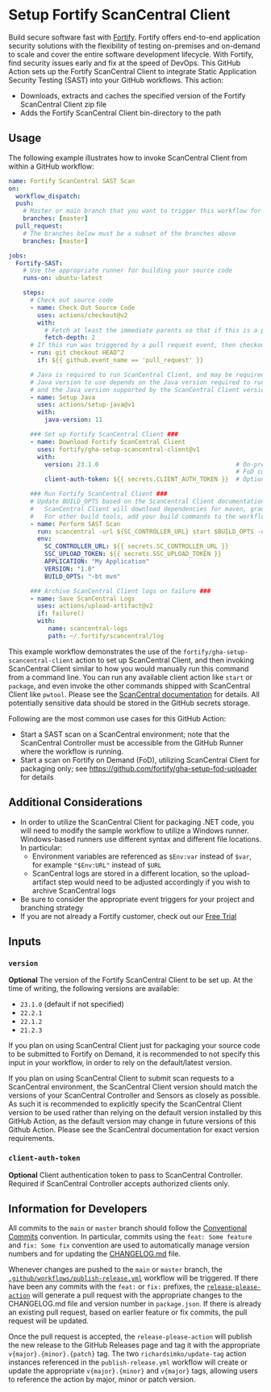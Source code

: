 # Setup Fortify ScanCentral Client

Build secure software fast with [Fortify](https://www.microfocus.com/en-us/solutions/application-security). Fortify offers end-to-end application security solutions with the flexibility of testing on-premises and on-demand to scale and cover the entire software development lifecycle.  With Fortify, find security issues early and fix at the speed of DevOps. This GitHub Action sets up the Fortify ScanCentral Client to integrate Static Application Security Testing (SAST) into your GitHub workflows. This action:
* Downloads, extracts and caches the specified version of the Fortify ScanCentral Client zip file
* Adds the Fortify ScanCentral Client bin-directory to the path

## Usage

The following example illustrates how to invoke ScanCentral Client from within a GitHub workflow:

```yaml
name: Fortify ScanCentral SAST Scan
on:
  workflow_dispatch:
  push:
    # Master or main branch that you want to trigger this workflow for
    branches: [master]
  pull_request:
    # The branches below must be a subset of the branches above
    branches: [master]

jobs:                                                  
  Fortify-SAST:
    # Use the appropriate runner for building your source code
    runs-on: ubuntu-latest 

    steps:
      # Check out source code
      - name: Check Out Source Code
        uses: actions/checkout@v2
        with:
          # Fetch at least the immediate parents so that if this is a pull request then we can checkout the head.
          fetch-depth: 2
      # If this run was triggered by a pull request event, then checkout the head of the pull request instead of the merge commit.
      - run: git checkout HEAD^2
        if: ${{ github.event_name == 'pull_request' }} 

      # Java is required to run ScanCentral Client, and may be required for your build
      # Java version to use depends on the Java version required to run your build (if any),
      # and the Java version supported by the ScanCentral Client version that you are running
      - name: Setup Java
        uses: actions/setup-java@v1
        with:
          java-version: 11

      ### Set up Fortify ScanCentral Client ###
      - name: Download Fortify ScanCentral Client
        uses: fortify/gha-setup-scancentral-client@v1   
        with:
          version: 23.1.0                                      # On-prem customers should specify a client version that matches their ScanCentral environment
                                                               # FoD customers usually should not specify a version but rather rely on the default version
          client-auth-token: ${{ secrets.CLIENT_AUTH_TOKEN }}  # Optional, but required if ScanCentral Controller requires client authentication

      ### Run Fortify ScanCentral Client ###
      # Update BUILD_OPTS based on the ScanCentral Client documentation and your project's included tech stack(s).
      #   ScanCentral Client will download dependencies for maven, gradle and msbuild projects.
      #   For other build tools, add your build commands to the workflow to download necessary dependencies and prepare according to Fortify SCA documentation.
      - name: Perform SAST Scan
        run: scancentral -url ${SC_CONTROLLER_URL} start $BUILD_OPTS -upload -application $APPLICATION -version $VERSION -uptoken $SSC_UPLOAD_TOKEN
        env:                                            
          SC_CONTROLLER_URL: ${{ secrets.SC_CONTROLLER_URL }}
          SSC_UPLOAD_TOKEN: ${{ secrets.SSC_UPLOAD_TOKEN }}
          APPLICATION: "My Application"
          VERSION: "1.0"
          BUILD_OPTS: "-bt mvn"

      ### Archive ScanCentral Client logs on failure ###
      - name: Save ScanCentral Logs
        uses: actions/upload-artifact@v2                
        if: failure()
        with:
           name: scancentral-logs
           path: ~/.fortify/scancentral/log
```

This example workflow demonstrates the use of the `fortify/gha-setup-scancentral-client` action to set up ScanCentral Client, and then invoking ScanCentral Client similar to how you would manually 
run this command from a command line. You can run any available client action like `start` or `package`, and even invoke the other commands shipped with ScanCentral Client like `pwtool`. Please
see the [ScanCentral documentation](https://www.microfocus.com/documentation/fortify-software-security-center/2310/SC_SAST_Help_23.1.0/index.htm)
for details. All potentially sensitive data should be stored in the GitHub secrets storage.

Following are the most common use cases for this GitHub Action:

* Start a SAST scan on a ScanCentral environment; note that the ScanCentral Controller must be accessible from the 
  GitHub Runner where the workflow is running.
* Start a scan on Fortify on Demand (FoD), utilizing ScanCentral Client for packaging only; see 
  https://github.com/fortify/gha-setup-fod-uploader for details

## Additional Considerations
* In order to utilize the ScanCentral Client for packaging .NET code, you will need to modify the sample workflow to utilize a Windows runner. Windows-based runners use different syntax and different file locations. In particular:
    * Environment variables are referenced as `$Env:var` instead of `$var`, for example `"$Env:URL"` instead of `$URL`
    * ScanCentral logs are stored in a different location, so the upload-artifact step would need to be adjusted accordingly if you wish to archive ScanCentral logs
* Be sure to consider the appropriate event triggers for your project and branching strategy
* If you are not already a Fortify customer, check out our [Free Trial](https://www.microfocus.com/en-us/products/application-security-testing/free-trial)

## Inputs

### `version`
**Optional** The version of the Fortify ScanCentral Client to be set up. At the time of writing, the following versions are available:

* `23.1.0` (default if not specified)
* `22.2.1` 
* `22.1.2`
* `21.2.3`

If you plan on using ScanCentral Client just for packaging your source code to be submitted to Fortify on Demand, it is recommended to not specify this input in your workflow, in order to rely on the default/latest version. 

If you plan on using ScanCentral Client to submit scan requests to a ScanCentral environment, the ScanCentral Client version should match the versions of your ScanCentral Controller and Sensors as closely as possible. As such it is recommended to explicitly specify the ScanCentral Client version to be used rather than relying on the default version installed by this GitHub Action, as the default version may change in future versions of this Github Action. Please see the ScanCentral documentation for exact version requirements.

### `client-auth-token`
**Optional** Client authentication token to pass to ScanCentral Controller. Required if ScanCentral Controller accepts authorized clients only.

## Information for Developers

All commits to the `main` or `master` branch should follow the [Conventional Commits](https://www.conventionalcommits.org/en/v1.0.0/) convention. In particular, commits using the `feat: Some feature` and `fix: Some fix` convention are used to automatically manage version numbers and for updating the [CHANGELOG.md](https://github.com/fortify/gha-setup-scancentral-client/blob/master/CHANGELOG.md) file.

Whenever changes are pushed to the `main` or `master` branch, the [`.github/workflows/publish-release.yml`](https://github.com/fortify/gha-setup-scancentral-client/blob/master/.github/workflows/publish-release.yml) workflow will be triggered. If there have been any commits with the `feat:` or `fix:` prefixes, the [`release-please-action`](https://github.com/google-github-actions/release-please-action) will generate a pull request with the appropriate changes to the CHANGELOG.md file and version number in `package.json`. If there is already an existing pull request, based on earlier feature or fix commits, the pull request will be updated.

Once the pull request is accepted, the `release-please-action` will publish the new release to the GitHub Releases page and tag it with the appropriate `v{major}.{minor}.{patch}` tag. The two `richardsimko/update-tag` action instances referenced in the `publish-release.yml` workflow will create or update the appropriate `v{major}.{minor}` and `v{major}` tags, allowing users to reference the action by major, minor or patch version.

